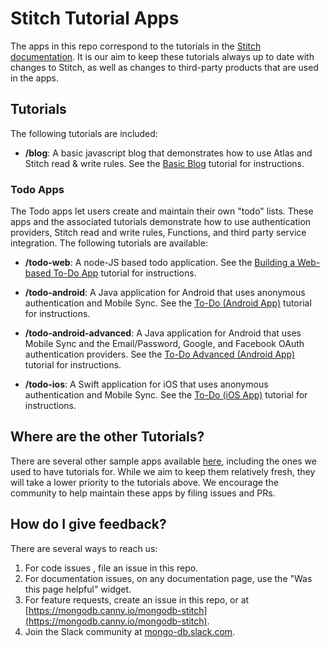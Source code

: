 # Stitch Tutorial Apps

The apps in this repo correspond to the tutorials in the 
[Stitch documentation](https://docs.mongodb.com/stitch). It is our aim to keep 
these tutorials always up to date with changes to Stitch, as well as changes to 
third-party products that are used in the apps. 

## Tutorials

The following tutorials are included:

- **/blog**: A basic javascript blog that demonstrates how to use Atlas and Stitch read & write rules. See the 
  [Basic Blog](https://docs.mongodb.com/stitch/tutorials/build-blog/) tutorial
  for instructions.

### Todo Apps

The Todo apps let users create and maintain their own "todo" lists. These apps and the associated tutorials 
demonstrate how to use authentication providers, Stitch read and write rules, Functions, and third party service
integration. The following tutorials are available:


- **/todo-web**: A node-JS based todo application. 
See the [Building a Web-based To-Do App](https://docs.mongodb.com/stitch/tutorials/todo-web/) 
tutorial for instructions.

- **/todo-android**: A Java application for Android that uses anonymous authentication and Mobile Sync. 
See the [To-Do (Android App)](https://docs.mongodb.com/stitch/tutorials/todo-android/) 
tutorial for instructions.

- **/todo-android-advanced**: A Java application for Android that uses Mobile Sync and the Email/Password, 
Google, and Facebook OAuth authentication providers.
See the [To-Do Advanced (Android App)](https://docs.mongodb.com/stitch/tutorials/todo-android/) 
tutorial for instructions.

- **/todo-ios**: A Swift application for iOS that uses anonymous authentication and Mobile Sync. 
See the [To-Do (iOS App)](https://docs.mongodb.com/stitch/tutorials/todo-ios/) 
tutorial for instructions.


## Where are the other Tutorials?

There are several other sample apps available [here](https://github.com/mongodb/stitch-examples),
including the ones we used to have tutorials for. While we aim to keep them relatively fresh, they will 
take a lower priority to the tutorials above. We encourage the community to help maintain these apps 
by filing issues and PRs.

## How do I give feedback?
There are several ways to reach us:
1. For code issues , file an issue in this repo.
2. For documentation issues, on any documentation page, use the "Was this page helpful" widget.
3. For feature requests, create an issue in this repo, or at [https://mongodb.canny.io/mongodb-stitch](https://mongodb.canny.io/mongodb-stitch).
4. Join the Slack community at [mongo-db.slack.com](https://community-slack.mongodb.com).

